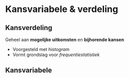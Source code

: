# Kansvariabele & verdeling
## Kansverdeling

Geheel aan **mogelijke uitkomsten** en **bijhorende kansen**
- Voorgesteld met *histogram*
- Vormt grondslag voor *frequentiestatistiek*
## Kansvariabele

